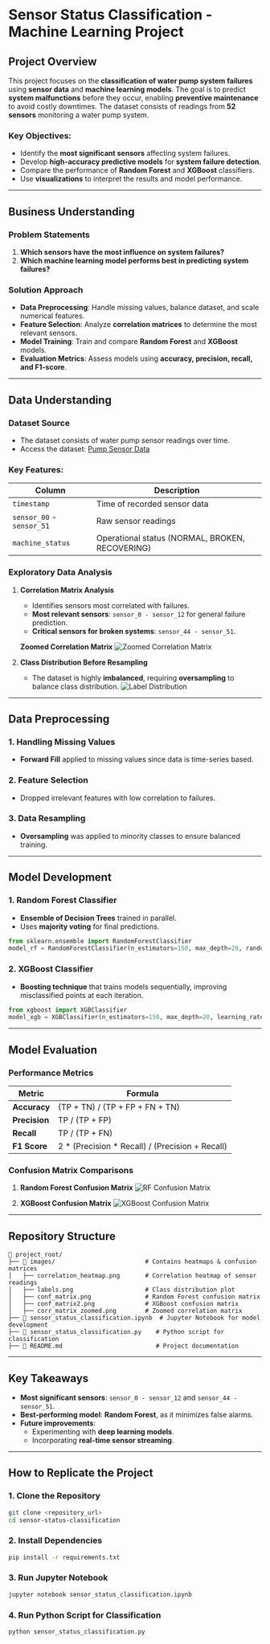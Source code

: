 # Sensor Status Classification - Machine Learning Project

## Project Overview
This project focuses on the **classification of water pump system failures** using **sensor data** and **machine learning models**. The goal is to predict **system malfunctions** before they occur, enabling **preventive maintenance** to avoid costly downtimes. The dataset consists of readings from **52 sensors** monitoring a water pump system.

### Key Objectives:
- Identify the **most significant sensors** affecting system failures.
- Develop **high-accuracy predictive models** for **system failure detection**.
- Compare the performance of **Random Forest** and **XGBoost** classifiers.
- Use **visualizations** to interpret the results and model performance.

---
## Business Understanding
### Problem Statements
1. **Which sensors have the most influence on system failures?**
2. **Which machine learning model performs best in predicting system failures?**

### Solution Approach
- **Data Preprocessing**: Handle missing values, balance dataset, and scale numerical features.
- **Feature Selection**: Analyze **correlation matrices** to determine the most relevant sensors.
- **Model Training**: Train and compare **Random Forest** and **XGBoost** models.
- **Evaluation Metrics**: Assess models using **accuracy, precision, recall, and F1-score**.

---
## Data Understanding
### Dataset Source
- The dataset consists of water pump sensor readings over time.
- Access the dataset: [Pump Sensor Data](https://www.kaggle.com/datasets/nphantawee/pump-sensor-data/data)

### Key Features:
| Column          | Description  |
|----------------|--------------|
| `timestamp`   | Time of recorded sensor data |
| `sensor_00` - `sensor_51` | Raw sensor readings |
| `machine_status` | Operational status (NORMAL, BROKEN, RECOVERING) |

### **Exploratory Data Analysis**
1. **Correlation Matrix Analysis**
   - Identifies sensors most correlated with failures.
   - **Most relevant sensors**: `sensor_0 - sensor_12` for general failure prediction.
   - **Critical sensors for broken systems**: `sensor_44 - sensor_51`.

   **Zoomed Correlation Matrix**
   ![Zoomed Correlation Matrix](images/corr_matrix_zoomed.png)

2. **Class Distribution Before Resampling**
   - The dataset is highly **imbalanced**, requiring **oversampling** to balance class distribution.
   ![Label Distribution](images/labels.png)

---
## Data Preprocessing
### 1. Handling Missing Values
- **Forward Fill** applied to missing values since data is time-series based.

### 2. Feature Selection
- Dropped irrelevant features with low correlation to failures.

### 3. Data Resampling
- **Oversampling** was applied to minority classes to ensure balanced training.

---
## Model Development
### **1. Random Forest Classifier**
- **Ensemble of Decision Trees** trained in parallel.
- Uses **majority voting** for final predictions.
```python
from sklearn.ensemble import RandomForestClassifier
model_rf = RandomForestClassifier(n_estimators=150, max_depth=20, random_state=42)
```

### **2. XGBoost Classifier**
- **Boosting technique** that trains models sequentially, improving misclassified points at each iteration.
```python
from xgboost import XGBClassifier
model_xgb = XGBClassifier(n_estimators=150, max_depth=20, learning_rate=0.1, random_state=42)
```

---
## Model Evaluation
### **Performance Metrics**
| Metric        | Formula  |
|--------------|-----------------------------------------------------------|
| **Accuracy** | (TP + TN) / (TP + FP + FN + TN) |
| **Precision** | TP / (TP + FP) |
| **Recall** | TP / (TP + FN) |
| **F1 Score** | 2 * (Precision * Recall) / (Precision + Recall) |

### **Confusion Matrix Comparisons**
1. **Random Forest Confusion Matrix**
   ![RF Confusion Matrix](images/conf_matrix.png)

2. **XGBoost Confusion Matrix**
   ![XGBoost Confusion Matrix](images/conf_matrix2.png)

---
## Repository Structure
```
📂 project_root/
├── 📂 images/                         # Contains heatmaps & confusion matrices
│   ├── correlation_heatmap.png       # Correlation heatmap of sensor readings
│   ├── labels.png                    # Class distribution plot
│   ├── conf_matrix.png               # Random Forest confusion matrix
│   ├── conf_matrix2.png              # XGBoost confusion matrix
│   ├── corr_matrix_zoomed.png        # Zoomed correlation matrix
├── 📜 sensor_status_classification.ipynb  # Jupyter Notebook for model development
├── 📜 sensor_status_classification.py    # Python script for classification
├── 📜 README.md                          # Project documentation
```

---
## Key Takeaways
- **Most significant sensors**: `sensor_0 - sensor_12` and `sensor_44 - sensor_51`.
- **Best-performing model**: **Random Forest**, as it minimizes false alarms.
- **Future improvements**:
  - Experimenting with **deep learning models**.
  - Incorporating **real-time sensor streaming**.

---
## How to Replicate the Project
### **1. Clone the Repository**
```bash
git clone <repository_url>
cd sensor-status-classification
```

### **2. Install Dependencies**
```bash
pip install -r requirements.txt
```

### **3. Run Jupyter Notebook**
```bash
jupyter notebook sensor_status_classification.ipynb
```

### **4. Run Python Script for Classification**
```bash
python sensor_status_classification.py
```
